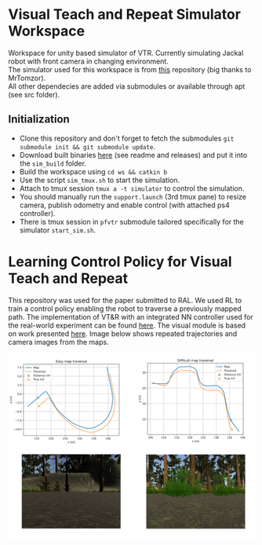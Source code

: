 # Visual Teach and Repeat Simulator Workspace
Workspace for unity based simulator of VTR. Currently simulating Jackal robot with front camera in changing environment. \
The simulator used for this workspace is from [this](https://github.com/MrTomzor/navigation_unity_testbed) repository (big thanks to MrTomzor). \
All other dependecies are added via submodules or available through apt (see src folder).

## Initialization
- Clone this repository and don't forget to fetch the submodules `git submodule init && git submodule update`.
- Download built binaries [here](https://github.com/MrTomzor/navigation_unity_testbed) (see readme and releases) and put it into the `sim_build` folder.
- Build the workspace using `cd ws && catkin b`
- Use the script `sim_tmux.sh` to start the simulation.
- Attach to tmux session `tmux a -t simulator` to control the simulation.
- You should manually run the `support.launch` (3rd tmux pane) to resize camera, publish odometry and enable control (with attached ps4 controller).
- There is tmux session in `pfvtr` submodule tailored specifically for the simulator `start_sim.sh`.

# Learning Control Policy for Visual Teach and Repeat
This repository was used for the paper submitted to RAL. We used RL to train a control policy enabling the robot to traverse a previously mapped path.
The implementation of VT&R with an integrated NN controller used for the real-world experiment can be found [here](https://github.com/Zdeeno/pfvtr). The visual module is based on work presented [here](https://github.com/Zdeeno/Siamese-network-image-alignment).
Image below shows repeated trajectories and camera images from the maps.

![examples](showcase_image.png)
